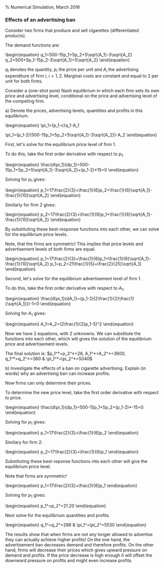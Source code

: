 % Numerical Simulation, March 2016

### Effects of an advertising ban

Consider two firms that produce and sell cigarettes (differentiated products).

The demand functions are:

\begin{equation}
q_1=500-15p_1+5p_2+5\sqrt{A_1}-3\sqrt{A_2}
q_2=500+5p_1-15p_2-3\sqrt{A_1}+5\sqrt{A_2}
\end{equation}

$q_i$ denotes the quantity, $p_i$ the price per unit and $A_i$ the advertising expenditure of firm $i$, $i=1,2$.
Marginal costs are constant and equal to 2 per unit for both firms. 

Consider a (one-shot pure) Nash equilibrium in which each firm sets its own price and advertising level, conditional on the price and advertising level of the competing firm. 

a) Denote the prices, advertising levels, quantities and profits in this equilibrium.

\begin{equation}
\pi_1=(p_1-c)q_1-A_1

\pi_1=(p_1-2)(500-15p_1+5p_2+5\sqrt{A_1}-3\sqrt{A_2})-A_2
\end{equation}

First, let's solve for the equilibrium price level of firm $1$.
 
To do this, take the first order derivative with respect to $p_1$.

\begin{equation}
\frac{d\pi_1}{dp_1}=500-15p_1+5p_2+5\sqrt{A_1}-3\sqrt{A_2}+(p_1-2)*15=0
\end{equation}

Solving for $p_1$ gives:

\begin{equation}
p_1=17\frac{2}{3}+\frac{1}{6}p_2+\frac{1}{6}\sqrt{A_1}-\frac{1}{10}\sqrt{A_2}
\end{equation}

Similarly for firm 2 gives:

\begin{equation}
p_2=17\frac{2}{3}+\frac{1}{6}p_1+\frac{1}{6}\sqrt{A_1}-\frac{1}{10}\sqrt{A_2}
\end{equation}

By substituting these best-response functions into each other, we can solve for the equilibrium price levels. 

Note, that the firms are symmetric! This implies that price levels and advertisement levels of both firms are equal. 

\begin{equation}
p_1=17\frac{2}{3}+\frac{1}{6}p_1+\frac{1}{6}\sqrt{A_1}-\frac{1}{10}\sqrt{A_2}
p_1=p_2=21\frac{1}{5}+\frac{2}{25}\sqrt{A_1}
\end{equation}

Second, let's solve for the equilibrium advertisement level of firm $1$.

To do this, take the first order derivative with respect to $A_1$.

\begin{equation}
\frac{d\pi_1}{dA_1}=(p_1-2)(2\frac{1}{2}\frac{1}{\sqrt{A_1}})-1=0
\end{equation}

Solving for $A_1$ gives:

\begin{equation}
A_1=A_2=(2\frac{1}{2}p_1-5)^2
\end{equation}

Now we have 2 equations, with 2 unknowns. We can substitute the functions into each other, which will gives the solution of the equilibrium price and advertisement levels. 

The final solution is:
$p_1^*=p_2^*=26, A_1^*=A_2^*=3600, q_1^*=q_2^*=360 & \pi_1^*=\pi_2^*=5040$

b) Investigate the effects of a ban on cigarette advertising. Explain (in words) why an advertising ban can increase profits. 

Now firms can only determine their prices. 

To determine the new price level, take the first order derivative with respect to price. 

\begin{equation}
\frac{d\pi_1}{dp_1}=500-15p_1+5p_2+(p_1-2)*-15=0
\end{equation}

Solving for $p_1$ gives:

\begin{equation}
p_1=17\frac{2}{3}+\frac{1}{6}p_2
\end{equation}

Similary for firm 2:

\begin{equation}
p_2=17\frac{2}{3}+\frac{1}{6}p_1
\end{equation}

Substituting these best-reponse functions into each other will give the equilibrium price level. 

Note that firms are symmetric!

\begin{equation}
p_1=17\frac{2}{3}+\frac{1}{6}p_1
\end{equation}

Solving for $p_1$ gives:

\begin{equation}
p_1^*=p_2^*=21.20
\end{equation}

Next solve for the equilibrium quantities and profits.

\begin{equation}
q_1^*=q_2^*=288 & \pi_1^*=\pi_2^*=5530
\end{equation}

The results show that when firms are not any longer allowed to advertise they can actually achieve higher profits!
On the one hand, the advertisement ban decreases demand and therefore profits. On the other hand, firms will decrease their prices which gives upward pressure on demand and profits. If the price decrease is high enough it will offset the downward pressure on profits and might even increase profits. 